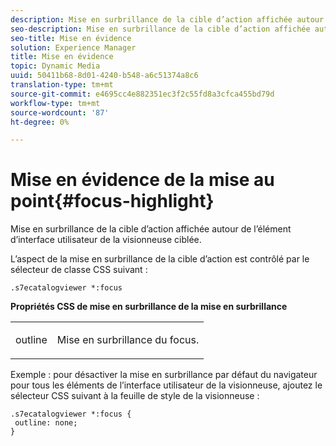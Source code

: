 ```yaml
---
description: Mise en surbrillance de la cible d’action affichée autour de l’élément d’interface utilisateur de la visionneuse ciblée.
seo-description: Mise en surbrillance de la cible d’action affichée autour de l’élément d’interface utilisateur de la visionneuse ciblée.
seo-title: Mise en évidence
solution: Experience Manager
title: Mise en évidence
topic: Dynamic Media
uuid: 50411b68-8d01-4240-b548-a6c51374a8c6
translation-type: tm+mt
source-git-commit: e4695cc4e882351ec3f2c55fd8a3cfca455bd79d
workflow-type: tm+mt
source-wordcount: '87'
ht-degree: 0%

---
```



# Mise en évidence de la mise au point{#focus-highlight}

Mise en surbrillance de la cible d’action affichée autour de l’élément d’interface utilisateur de la visionneuse ciblée.

<!--<a id="section_E8B3D0BF9FF548F188F717D6EA65EC32"></a>-->

L’aspect de la mise en surbrillance de la cible d’action est contrôlé par le sélecteur de classe CSS suivant :

```
.s7ecatalogviewer *:focus
```

**Propriétés CSS de mise en surbrillance de la mise en surbrillance**

<table id="table_C48C56E696304C9BAFEE71BA9EA9A174"> 
 <tbody> 
  <tr> 
   <td colname="col1"> <p> <span class="codeph"> outline  </span> </p> </td> 
   <td colname="col2"> <p> Mise en surbrillance du focus. </p> </td> 
  </tr> 
 </tbody> 
</table>

Exemple : pour désactiver la mise en surbrillance par défaut du navigateur pour tous les éléments de l’interface utilisateur de la visionneuse, ajoutez le sélecteur CSS suivant à la feuille de style de la visionneuse :

```
.s7ecatalogviewer *:focus { 
 outline: none; 
}
```

